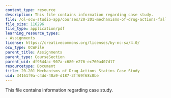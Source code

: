 ```yaml
---
content_type: resource
description: This file contains information regarding case study.
file: /ol-ocw-studio-app/courses/20-201-mechanisms-of-drug-actions-fall-2013/34161f9ac4dd48a9d1873ff69f68c0be_MIT20_201F13_CseStdy_Stats.pdf
file_size: 116296
file_type: application/pdf
learning_resource_types:
- Assignments
license: https://creativecommons.org/licenses/by-nc-sa/4.0/
ocw_type: OCWFile
parent_title: Assignments
parent_type: CourseSection
parent_uid: df9544ac-907a-c680-e276-ec760a407d17
resourcetype: Document
title: 20.201 Mechanisms of Drug Actions Statins Case Study
uid: 34161f9a-c4dd-48a9-d187-3ff69f68c0be
---
```

This file contains information regarding case study.